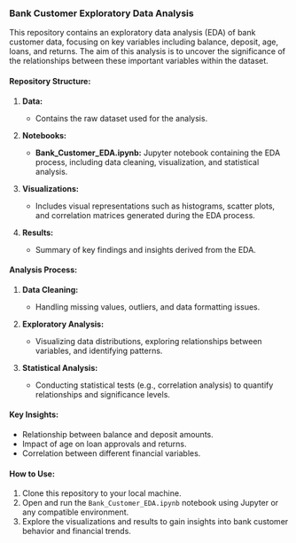 ### Bank Customer Exploratory Data Analysis

This repository contains an exploratory data analysis (EDA) of bank customer data, focusing on key variables including balance, deposit, age, loans, and returns. The aim of this analysis is to uncover the significance of the relationships between these important variables within the dataset.

#### Repository Structure:

1. **Data:** 
   - Contains the raw dataset used for the analysis.
   
2. **Notebooks:**
   - **Bank_Customer_EDA.ipynb:** Jupyter notebook containing the EDA process, including data cleaning, visualization, and statistical analysis.
   
3. **Visualizations:**
   - Includes visual representations such as histograms, scatter plots, and correlation matrices generated during the EDA process.
   
4. **Results:**
   - Summary of key findings and insights derived from the EDA.

#### Analysis Process:

1. **Data Cleaning:**
   - Handling missing values, outliers, and data formatting issues.
   
2. **Exploratory Analysis:**
   - Visualizing data distributions, exploring relationships between variables, and identifying patterns.
   
3. **Statistical Analysis:**
   - Conducting statistical tests (e.g., correlation analysis) to quantify relationships and significance levels.

#### Key Insights:

- Relationship between balance and deposit amounts.
- Impact of age on loan approvals and returns.
- Correlation between different financial variables.

#### How to Use:

1. Clone this repository to your local machine.
2. Open and run the `Bank_Customer_EDA.ipynb` notebook using Jupyter or any compatible environment.
3. Explore the visualizations and results to gain insights into bank customer behavior and financial trends.
